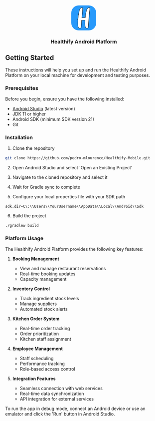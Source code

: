 <!-- PROJECT LOGO -->
<br />
<div align="center">
  <a href="https://github.com/pedro-mlourenco/Healthify/Mobile.git">
    <img src="app\src\main\ic_healthify-playstore.png" alt="Logo" width="80" height="80" style="border-radius: 30%">
  </a>

<h3 align="center">Healthify Android Platform</h3>

</div>

## Getting Started

These instructions will help you set up and run the Healthify Android Platform on your local machine for development and testing purposes.

### Prerequisites

Before you begin, ensure you have the following installed:
* [Android Studio](https://developer.android.com/studio) (latest version)
* JDK 11 or higher
* Android SDK (minimum SDK version 21)
* Git

### Installation

1. Clone the repository
```bash
git clone https://github.com/pedro-mlourenco/Healthify-Mobile.git
```

2. Open Android Studio and select 'Open an Existing Project'

3. Navigate to the cloned repository and select it

4. Wait for Gradle sync to complete

5. Configure your local.properties file with your SDK path
```properties
sdk.dir=C\:\\Users\\YourUsername\\AppData\\Local\\Android\\Sdk
```

6. Build the project
```bash
./gradlew build
```

### Platform Usage

The Healthify Android Platform provides the following key features:

1. **Booking Management**
   - View and manage restaurant reservations
   - Real-time booking updates
   - Capacity management

2. **Inventory Control**
   - Track ingredient stock levels
   - Manage suppliers
   - Automated stock alerts

3. **Kitchen Order System**
   - Real-time order tracking
   - Order prioritization
   - Kitchen staff assignment

4. **Employee Management**
   - Staff scheduling
   - Performance tracking
   - Role-based access control

5. **Integration Features**
   - Seamless connection with web services
   - Real-time data synchronization
   - API integration for external services

To run the app in debug mode, connect an Android device or use an emulator and click the 'Run' button in Android Studio.